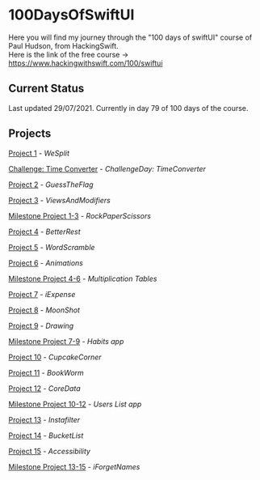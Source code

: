 # 100DaysOfSwiftUI

Here you will find my journey through the "100 days of swiftUI" course of Paul Hudson, from HackingSwift.<br/>
Here is the link of the free course -> https://www.hackingwithswift.com/100/swiftui

## Current Status

Last updated 29/07/2021. Currently in day 79 of 100 days of the course.

## Projects

[Project 1](01-splitThat) - *WeSplit*

[Challenge: Time Converter](ChallengeDay) - *ChallengeDay: TimeConverter*

[Project 2](02-guessTheFlag) - *GuessTheFlag*

[Project 3](03-ViewsAndModifiers) - *ViewsAndModifiers*

[Milestone Project 1-3](MilestoneProject1-3) - *RockPaperScissors*

[Project 4](04-BetterRest) - *BetterRest*

[Project 5](05-WordScramble) - *WordScramble*

[Project 6](06-Animations) - *Animations*

[Milestone Project 4-6](MilestoneProject4-6) - *Multiplication Tables*

[Project 7](07-iExpense) - *iExpense*

[Project 8](08-MoonShot) - *MoonShot*

[Project 9](09-Drawing) - *Drawing*

[Milestone Project 7-9](MilestoneProject7-9) - *Habits app*

[Project 10](10-CupcakeCorner) - *CupcakeCorner*

[Project 11](11-Bookworm) - *BookWorm*

[Project 12](12-CoreData) - *CoreData*

[Milestone Project 10-12](MilestoneProject10-12) - *Users List app*

[Project 13](13-Instafilter) - *Instafilter*

[Project 14](14-BucketList) - *BucketList*

[Project 15](15-Accessibility) - *Accessibility*

[Milestone Project 13-15](MilestoneProject13-15) - *iForgetNames*

